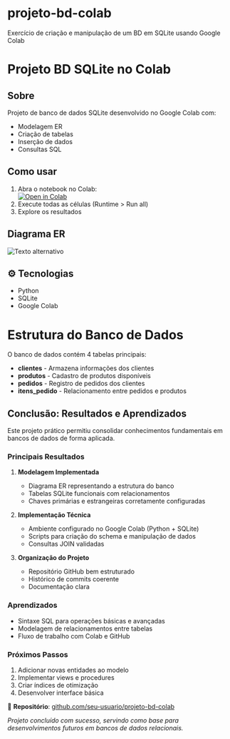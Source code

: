 # projeto-bd-colab
Exercício de criação e manipulação de um BD em SQLite usando Google Colab
# Projeto BD SQLite no Colab

##  Sobre
Projeto de banco de dados SQLite desenvolvido no Google Colab com:
- Modelagem ER
- Criação de tabelas
- Inserção de dados
- Consultas SQL

##  Como usar
1. Abra o notebook no Colab:  
   [![Open in Colab](https://colab.research.google.com/assets/colab-badge.svg)](https://colab.research.google.com/github/seu-usuario/projeto-bd-colab/blob/main/Projeto-BD-SQLite.ipynb)
2. Execute todas as células (Runtime > Run all)
3. Explore os resultados

##  Diagrama ER
![Texto alternativo](https://github.com/user-attachments/assets/1c787329-3d70-4d1c-ab4b-99b1ad2cb3e9)

## ⚙ Tecnologias
- Python
- SQLite
- Google Colab
#  Estrutura do Banco de Dados

O banco de dados contém 4 tabelas principais:

- **clientes** - Armazena informações dos clientes
- **produtos** - Cadastro de produtos disponíveis
- **pedidos** - Registro de pedidos dos clientes
- **itens_pedido** - Relacionamento entre pedidos e produtos

##  Conclusão: Resultados e Aprendizados

Este projeto prático permitiu consolidar conhecimentos fundamentais em bancos de dados de forma aplicada.

###  Principais Resultados

1. **Modelagem Implementada**
   - Diagrama ER representando a estrutura do banco
   - Tabelas SQLite funcionais com relacionamentos
   - Chaves primárias e estrangeiras corretamente configuradas

2. **Implementação Técnica**
   - Ambiente configurado no Google Colab (Python + SQLite)
   - Scripts para criação do schema e manipulação de dados
   - Consultas JOIN validadas

3. **Organização do Projeto**
   - Repositório GitHub bem estruturado
   - Histórico de commits coerente
   - Documentação clara

###  Aprendizados

- Sintaxe SQL para operações básicas e avançadas
- Modelagem de relacionamentos entre tabelas
- Fluxo de trabalho com Colab e GitHub

###  Próximos Passos

1. Adicionar novas entidades ao modelo
2. Implementar views e procedures
3. Criar índices de otimização
4. Desenvolver interface básica

🔗 **Repositório**: [github.com/seu-usuario/projeto-bd-colab](https://github.com/GabrielMou21/projeto-bd-colab)

*Projeto concluído com sucesso, servindo como base para desenvolvimentos futuros em bancos de dados relacionais.*
